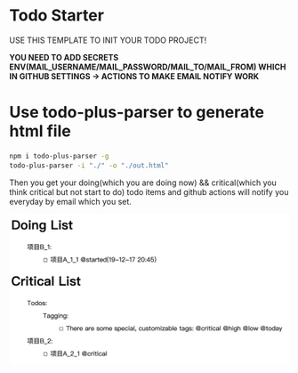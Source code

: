 # Todo Starter

USE THIS TEMPLATE TO INIT YOUR TODO PROJECT!

**YOU NEED TO ADD SECRETS ENV(MAIL_USERNAME/MAIL_PASSWORD/MAIL_TO/MAIL_FROM) WHICH IN GITHUB SETTINGS -> ACTIONS TO MAKE EMAIL NOTIFY WORK**

# Use todo-plus-parser to generate html file
```bash
npm i todo-plus-parser -g
todo-plus-parser -i "./" -o "./out.html"
```
Then you get your doing(which you are doing now) && critical(which you think critical but not start to do) todo items and github actions will notify you everyday by email which you set.

![](assets/imgs/out.png?raw=true)
